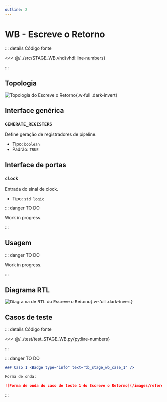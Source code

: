 ```yaml
---
outline: 2
---
```


# WB - Escreve o Retorno

::: details Código fonte <a href="https://github.com/pfeinsper/24a-CTI-RISCV/blob/main/src/STAGE_WB.vhd" target="blank" style="float:right"><Badge type="tip" text="STAGE_WB.vhd &boxbox;" /></a>

<<< @/../src/STAGE_WB.vhd{vhdl:line-numbers}

:::

## Topologia

![Topologia do Escreve o Retorno](/images/reference/components/stage_wb.drawio.svg){.w-full .dark-invert}

## Interface genérica

### `GENERATE_REGISTERS` <Badge type="tip" text="GENERIC" />

Define geração de registradores de pipeline.

- Tipo: `boolean `
- Padrão: `TRUE`

## Interface de portas

### `clock` <Badge type="warning" text="INPUT" />

Entrada do sinal de clock.

- Tipo: `std_logic`

::: danger TO DO

Work in progress.

:::

## Usagem

::: danger TO DO

Work in progress.

:::

## Diagrama RTL

![Diagrama de RTL do Escreve o Retorno](/images/reference/components/stage_wb_netlist.svg){.w-full .dark-invert}

## Casos de teste

::: details Código fonte <a href="https://github.com/pfeinsper/24a-CTI-RISCV/blob/main/test/test_STAGE_WB.py" target="blank" style="float:right"><Badge type="tip" text="test_STAGE_WB.py &boxbox;" /></a>

<<< @/../test/test_STAGE_WB.py{py:line-numbers}

:::

::: danger TO DO

```md
### Caso 1 <Badge type="info" text="tb_stage_wb_case_1" />

Forma de onda:

![Forma de onda do caso de teste 1 do Escreve o Retorno](/images/reference/components/tb_stage_wb_case_1.svg){.w-full .dark-invert}
```

:::

